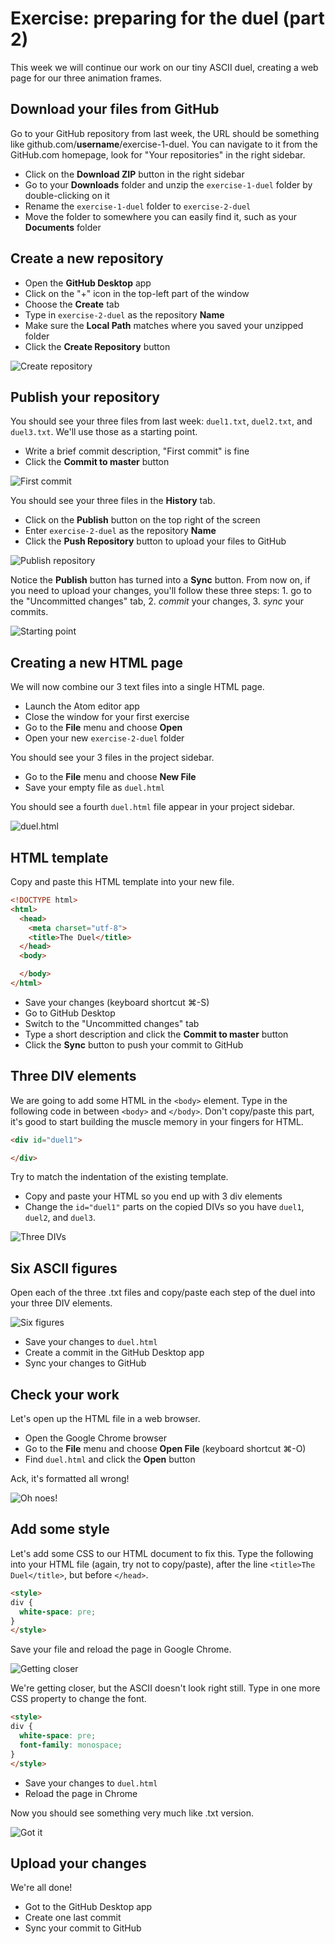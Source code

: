 <!--

Title: Preparing for the duel (part 2)

-->
# Exercise: preparing for the duel (part 2)

This week we will continue our work on our tiny ASCII duel, creating a web page for our three animation frames.

## Download your files from GitHub

Go to your GitHub repository from last week, the URL should be something like github.com/__username__/exercise-1-duel. You can navigate to it from the GitHub.com homepage, look for "Your repositories" in the right sidebar.

* Click on the __Download ZIP__ button in the right sidebar
* Go to your __Downloads__ folder and unzip the `exercise-1-duel` folder by double-clicking on it
* Rename the `exercise-1-duel` folder to `exercise-2-duel`
* Move the folder to somewhere you can easily find it, such as your __Documents__ folder

## Create a new repository

* Open the __GitHub Desktop__ app
* Click on the "+" icon in the top-left part of the window
* Choose the __Create__ tab
* Type in `exercise-2-duel` as the repository __Name__
* Make sure the __Local Path__ matches where you saved your unzipped folder
* Click the __Create Repository__ button

![Create repository](http://phiffer.org/scripting/week3/images/create-repo.jpg)

## Publish your repository

You should see your three files from last week: `duel1.txt`, `duel2.txt`, and `duel3.txt`. We'll use those as a starting point.

* Write a brief commit description, "First commit" is fine
* Click the __Commit to master__ button

![First commit](http://phiffer.org/scripting/week3/images/first-commit.jpg)

You should see your three files in the __History__ tab.

* Click on the __Publish__ button on the top right of the screen
* Enter `exercise-2-duel` as the repository __Name__
* Click the __Push Repository__ button to upload your files to GitHub

![Publish repository](http://phiffer.org/scripting/week3/images/publish-repo.jpg)

Notice the __Publish__ button has turned into a __Sync__ button. From now on, if you need to upload your changes, you'll follow these three steps: 1. go to the "Uncommitted changes" tab, 2. *commit* your changes, 3. *sync* your commits.

![Starting point](http://phiffer.org/scripting/week3/images/starting-point.jpg)

## Creating a new HTML page

We will now combine our 3 text files into a single HTML page.

* Launch the Atom editor app
* Close the window for your first exercise
* Go to the __File__ menu and choose __Open__
* Open your new `exercise-2-duel` folder

You should see your 3 files in the project sidebar.

* Go to the __File__ menu and choose __New File__
* Save your empty file as `duel.html`

You should see a fourth `duel.html` file appear in your project sidebar.

![duel.html](http://phiffer.org/scripting/week3/images/duel-html.jpg)

## HTML template

Copy and paste this HTML template into your new file.

```html
<!DOCTYPE html>
<html>
  <head>
    <meta charset="utf-8">
    <title>The Duel</title>
  </head>
  <body>

  </body>
</html>
```

* Save your changes (keyboard shortcut ⌘-S)
* Go to GitHub Desktop
* Switch to the "Uncommitted changes" tab
* Type a short description and click the __Commit to master__ button
* Click the __Sync__ button to push your commit to GitHub

## Three DIV elements

We are going to add some HTML in the `<body>` element. Type in the following code in between `<body>` and `</body>`. Don't copy/paste this part, it's good to start building the muscle memory in your fingers for HTML.

```html
<div id="duel1">

</div>
```

Try to match the indentation of the existing template.

* Copy and paste your HTML so you end up with 3 div elements
* Change the `id="duel1"` parts on the copied DIVs so you have `duel1`, `duel2`, and `duel3`.

![Three DIVs](http://phiffer.org/scripting/week3/images/three-divs.jpg)

## Six ASCII figures

Open each of the three .txt files and copy/paste each step of the duel into your three DIV elements.

![Six figures](http://phiffer.org/scripting/week3/images/six-figures.jpg)

* Save your changes to `duel.html`
* Create a commit in the GitHub Desktop app
* Sync your changes to GitHub

## Check your work

Let's open up the HTML file in a web browser.

* Open the Google Chrome browser
* Go to the __File__ menu and choose __Open File__ (keyboard shortcut ⌘-O)
* Find `duel.html` and click the __Open__ button

Ack, it's formatted all wrong!

![Oh noes!](http://phiffer.org/scripting/week3/images/oh-noes.jpg)

## Add some style

Let's add some CSS to our HTML document to fix this. Type the following into your HTML file (again, try not to copy/paste), after the line `<title>The Duel</title>`, but before `</head>`.

```html
<style>
div {
  white-space: pre;
}
</style>
```

Save your file and reload the page in Google Chrome.

![Getting closer](http://phiffer.org/scripting/week3/images/closer.jpg)

We're getting closer, but the ASCII doesn't look right still. Type in one more CSS property to change the font.

```html
<style>
div {
  white-space: pre;
  font-family: monospace;
}
</style>
```

* Save your changes to `duel.html`
* Reload the page in Chrome

Now you should see something very much like .txt version.

![Got it](http://phiffer.org/scripting/week3/images/got-it.jpg)

## Upload your changes

We're all done!

* Got to the GitHub Desktop app
* Create one last commit
* Sync your commit to GitHub
